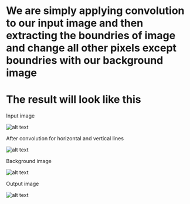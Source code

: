 # We are simply applying convolution to our input image and then extracting the boundries of image and change all other pixels except boundries with our background image
# The result will look like this
  
 Input image
 
  ![alt text](https://github.com/sachin327/it-just-mix-two-images/blob/master/images/elon.jpg)  
  
After convolution for horizontal and vertical lines

  ![alt text](https://github.com/sachin327/it-just-mix-two-images/blob/master/images/Screenshot1.png)

Background image
  
  ![alt text](https://github.com/sachin327/it-just-mix-two-images/blob/master/images/d11.jpg) 
  
Output image

  ![alt text](https://github.com/sachin327/it-just-mix-two-images/blob/master/images/Screenshot1.png) 
  
